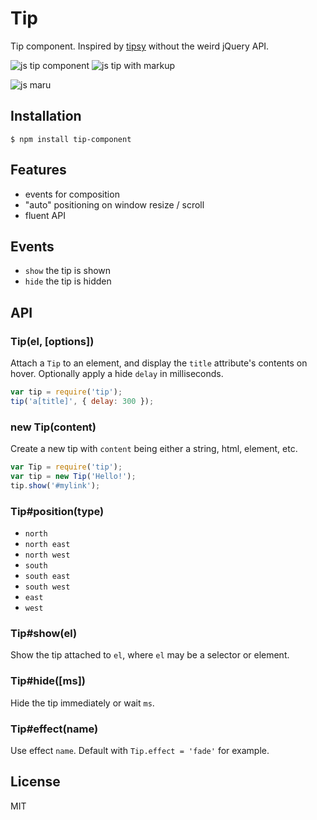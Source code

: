 
# Tip

  Tip component. Inspired by [tipsy](https://github.com/jaz303/tipsy) without the weird jQuery
  API.

  ![js tip component](http://f.cl.ly/items/2H1D232Y0g1T3g1G0l3s/Screen%20Shot%202012-08-02%20at%202.31.50%20PM.png)
  ![js tip with markup](http://f.cl.ly/items/2h1F2B1P1C3M0g0a0M0n/Screen%20Shot%202012-08-02%20at%203.34.06%20PM.png)

  ![js maru](http://f.cl.ly/items/1I2V2o0q3M2p1E2H183w/Screen%20Shot%202012-08-02%20at%206.48.28%20PM.png)

## Installation

```
$ npm install tip-component
```

## Features

  - events for composition
  - "auto" positioning on window resize / scroll
  - fluent API

## Events

  - `show` the tip is shown
  - `hide` the tip is hidden

## API

### Tip(el, [options])

  Attach a `Tip` to an element, and display the `title`
  attribute's contents on hover. Optionally apply a hide `delay`
  in milliseconds.

```js
var tip = require('tip');
tip('a[title]', { delay: 300 });
```

### new Tip(content)

  Create a new tip with `content` being
  either a string, html, element, etc.

```js
var Tip = require('tip');
var tip = new Tip('Hello!');
tip.show('#mylink');
```
  
### Tip#position(type)

  - `north`
  - `north east`
  - `north west`
  - `south`
  - `south east`
  - `south west`
  - `east`
  - `west`

### Tip#show(el)

  Show the tip attached to `el`, where `el`
  may be a selector or element.

### Tip#hide([ms])

  Hide the tip immediately or wait `ms`.

### Tip#effect(name)

  Use effect `name`. Default with `Tip.effect = 'fade'` for example.

## License

  MIT